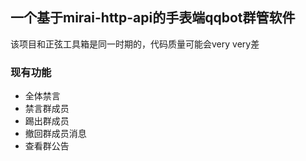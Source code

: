 ## 一个基于mirai-http-api的手表端qqbot群管软件

该项目和正弦工具箱是同一时期的，代码质量可能会very very差

### 现有功能

- 全体禁言
- 禁言群成员
- 踢出群成员
- 撤回群成员消息
- 查看群公告